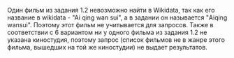 Один фильм из задания 1.2 невозможно найти в Wikidata, так как его название в wikidata - "Ai qing wan sui", а в задании он называется
"Aiqing wansui". Поэтому этот фильм не учитывается для запросов.
Также в соответствии с 6 вариантом ни у одного фильма из задания 1.2 не указана киностудия, поэтому запрос (список фильмов не в жанре этого фильма, вышедших на той же киностудии) не выдает результатов.
